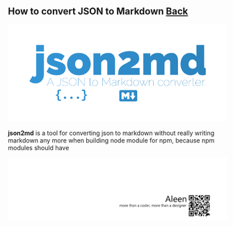 ## How to convert JSON to Markdown [Back](./qa.md)

<img src="./json2md.png">

**json2md** is a tool for converting json to markdown without really writing markdown any more when building node module for npm, because npm modules should have 

<a href="http://aleen42.github.io/" target="_blank" ><img src="./../pic/tail.gif"></a>
